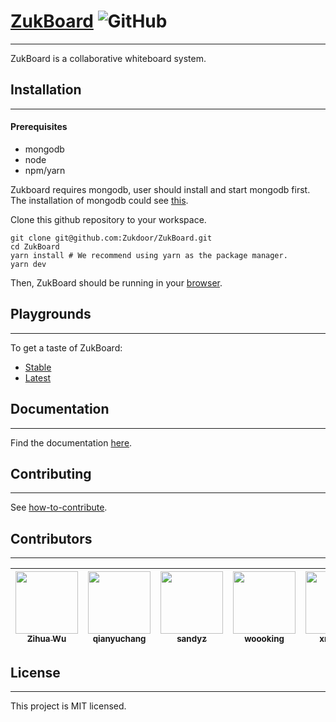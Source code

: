 # [ZukBoard](https://zukboard.now.sh/) ![GitHub](https://img.shields.io/github/license/mashape/apistatus.svg)

---

ZukBoard is a collaborative whiteboard system.

## Installation

---

#### Prerequisites

+ mongodb
+ node
+ npm/yarn

Zukboard requires mongodb, user should install and start mongodb first. The installation of mongodb could see [this](https://www.mongodb.com/download-center?jmp=docs#production).

Clone this github repository to your workspace. 

```shell
git clone git@github.com:Zukdoor/ZukBoard.git
cd ZukBoard
yarn install # We recommend using yarn as the package manager.
yarn dev
```

Then, ZukBoard should be running in your [browser](http://localhost:4089/app/canvas/draw).

## Playgrounds

---

To get a taste of ZukBoard:

+ [Stable](http://board.zukdoor.cloud/app/canvas/draw)
+ [Latest](http://board-staging.zukdoor.cloud/app/canvas/draw)

## Documentation

---

Find the documentation [here](https://docs.zukdoor.cloud/).

## Contributing

---

See [how-to-contribute](./CONTRIBUTING.md).

## Contributors

---

<!-- ALL-CONTRIBUTORS-LIST:START - Do not remove or modify this section -->
<!-- prettier-ignore -->

| [<img src="https://avatars3.githubusercontent.com/u/13583761?s=100&v=4" width="100px" height="100px" /><br /><sub>Zihua Wu</sub>](https://github.com/lucifer1004) | [<img src="https://avatars1.githubusercontent.com/u/6133451?s=100&v=4" width="100px;" height="100px"/><br /><sub>qianyuchang</sub>](https://github.com/qianyuchang) | [<img src="https://avatars2.githubusercontent.com/u/3862588?s=100&v=4" width="100px;" height="100px" /><br /><sub>sandyz</sub>](https://github.com/yanzhou-share)| [<img src="https://avatars2.githubusercontent.com/u/6512933?s=100&v=4" width="100px;" height="100px" /><br /><sub>woooking</sub>](https://github.com/woooking)| [<img src="https://avatars3.githubusercontent.com/u/3355712?s=100&v=4" width="100px;" height="100px" /><br /><sub>xmqywx</sub>](https://github.com/xmqywx)|
| :---: | :---: | :---: | :---: | :---: |

<!-- ALL-CONTRIBUTORS-LIST:END -->

## License

---

This project is MIT licensed.
